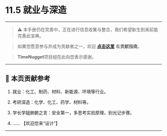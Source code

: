 # 11.5 就业与深造

---

> ⚠️ 本手册仍在完善中，正在进行信息收集与整合，我们希望新生到来前能完善此宝典。  

> 如果您愿意参与并成为贡献者之一，欢迎 **[点击这里](/CONTRIBUTING.md)** 看**贡献指南**。

> **TimeNugget**项目组在此向您表示感谢。

---

## 📌 本页贡献参考

1. 就业：化工、制药、材料、新能源、环境等行业。

2. 考研深造：化学、化工、药学、材料等。

3. 学长学姐肺腑之言：安全第一，多思考实验原理，别光记步骤。

4. ……  【欢迎您来“设计”】

---
